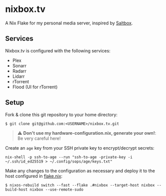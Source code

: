 # nixbox.tv 

A Nix Flake for my personal media server, inspired by [Saltbox](https://github.com/saltyorg/Saltbox).

## Services

Nixbox.tv is configured with the following services:

- Plex
- Sonarr
- Radarr
- Lidarr
- rTorrent
- Flood (UI for rTorrent)

## Setup

Fork & clone this git repository to your home directory:

```shell
$ git clone git@github.com:<USERNAME>/nixbox.tv.git 
```

> :warning: **Don't use my hardware-configuration.nix, generate your own!**: Be very careful here!

Create an `age` key from your SSH private key to encrypt/decrypt secrets:

```
nix-shell -p ssh-to-age --run "ssh-to-age -private-key -i ~/.ssh/id_ed25519 > ~/.config/sops/age/keys.txt"
```

Make any changes to the configuration as necessary and deploy it to the host configured in [flake.nix](./flake.nix):

```shell
$ nixos-rebuild switch --fast --flake .#nixbox --target-host nixbox --build-host nixbox --use-remote-sudo 
```

